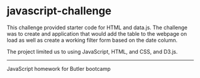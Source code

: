 # javascript-challenge
This challenge provided starter code for HTML and data.js. The challenge was to create and application that would add the table to the webpage on load as well as create a working filter form based on the date column.

The project limited us to using JavaScript, HTML, and CSS, and D3.js.

-----
JavaScript homework for Butler bootcamp
